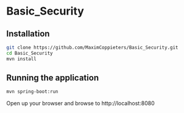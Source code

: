 # Basic_Security

## Installation
```bash
git clone https://github.com/MaximCoppieters/Basic_Security.git
cd Basic_Security
mvn install
```
## Running the application
```bash
mvn spring-boot:run
```

Open up your browser and browse to http://localhost:8080

